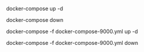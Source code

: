 
docker-compose up -d

docker-compose down

docker-compose -f docker-compose-9000.yml up -d

docker-compose -f docker-compose-9000.yml down
